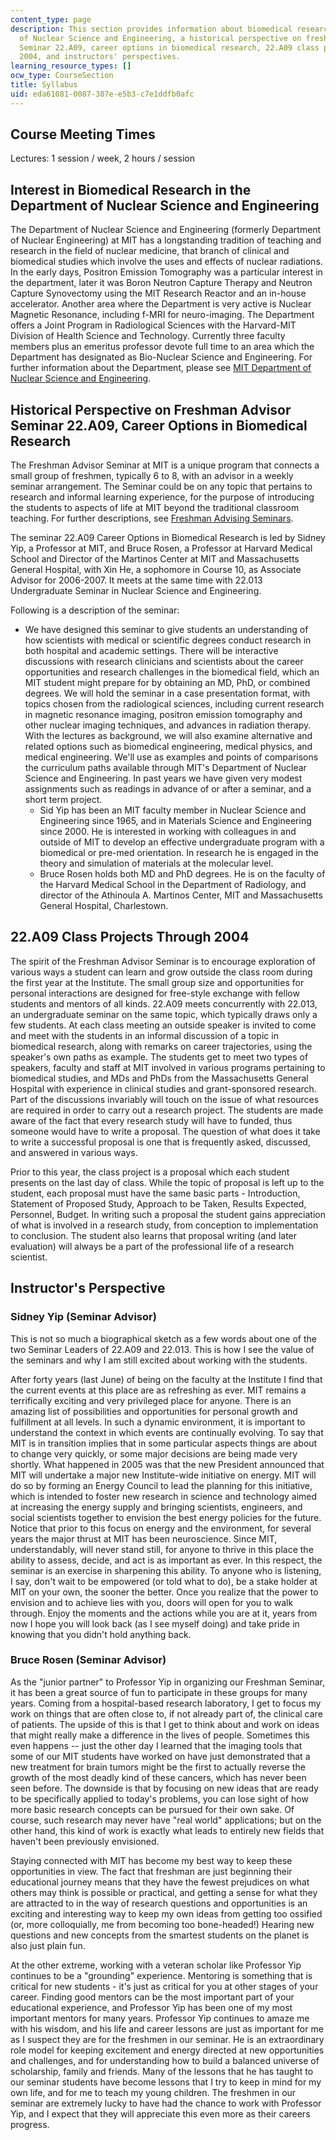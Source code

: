```yaml
---
content_type: page
description: This section provides information about biomedical research in the Department
  of Nuclear Science and Engineering, a historical perspective on freshman advisor
  Seminar 22.A09, career options in biomedical research, 22.A09 class projects through
  2004, and instructors' perspectives.
learning_resource_types: []
ocw_type: CourseSection
title: Syllabus
uid: eda61081-0087-307e-e5b3-c7e1ddfb0afc
---
```


Course Meeting Times
--------------------

Lectures: 1 session / week, 2 hours / session

Interest in Biomedical Research in the Department of Nuclear Science and Engineering
------------------------------------------------------------------------------------

The Department of Nuclear Science and Engineering (formerly Department of Nuclear Engineering) at MIT has a longstanding tradition of teaching and research in the field of nuclear medicine, that branch of clinical and biomedical studies which involve the uses and effects of nuclear radiations. In the early days, Positron Emission Tomography was a particular interest in the department, later it was Boron Neutron Capture Therapy and Neutron Capture Synovectomy using the MIT Research Reactor and an in-house accelerator. Another area where the Department is very active is Nuclear Magnetic Resonance, including f-MRI for neuro-imaging. The Department offers a Joint Program in Radiological Sciences with the Harvard-MIT Division of Health Science and Technology. Currently three faculty members plus an emeritus professor devote full time to an area which the Department has designated as Bio-Nuclear Science and Engineering. For further information about the Department, please see [MIT Department of Nuclear Science and Engineering](http://web.mit.edu/nse/).

Historical Perspective on Freshman Advisor Seminar 22.A09, Career Options in Biomedical Research
------------------------------------------------------------------------------------------------

The Freshman Advisor Seminar at MIT is a unique program that connects a small group of freshmen, typically 6 to 8, with an advisor in a weekly seminar arrangement. The Seminar could be on any topic that pertains to research and informal learning experience, for the purpose of introducing the students to aspects of life at MIT beyond the traditional classroom teaching. For further descriptions, see [Freshman Advising Seminars](http://web.mit.edu/firstyear/fas/).

The seminar 22.A09 Career Options in Biomedical Research is led by Sidney Yip, a Professor at MIT, and Bruce Rosen, a Professor at Harvard Medical School and Director of the Martinos Center at MIT and Massachusetts General Hospital, with Xin He, a sophomore in Course 10, as Associate Advisor for 2006-2007. It meets at the same time with 22.013 Undergraduate Seminar in Nuclear Science and Engineering.

Following is a description of the seminar:

*   We have designed this seminar to give students an understanding of how scientists with medical or scientific degrees conduct research in both hospital and academic settings. There will be interactive discussions with research clinicians and scientists about the career opportunities and research challenges in the biomedical field, which an MIT student might prepare for by obtaining an MD, PhD, or combined degrees. We will hold the seminar in a case presentation format, with topics chosen from the radiological sciences, including current research in magnetic resonance imaging, positron emission tomography and other nuclear imaging techniques, and advances in radiation therapy. With the lectures as background, we will also examine alternative and related options such as biomedical engineering, medical physics, and medical engineering. We'll use as examples and points of comparisons the curriculum paths available through MIT's Department of Nuclear Science and Engineering. In past years we have given very modest assignments such as readings in advance of or after a seminar, and a short term project.
    *   Sid Yip has been an MIT faculty member in Nuclear Science and Engineering since 1965, and in Materials Science and Engineering since 2000. He is interested in working with colleagues in and outside of MIT to develop an effective undergraduate program with a biomedical or pre-med orientation. In research he is engaged in the theory and simulation of materials at the molecular level.
    *   Bruce Rosen holds both MD and PhD degrees. He is on the faculty of the Harvard Medical School in the Department of Radiology, and director of the Athinoula A. Martinos Center, MIT and Massachusetts General Hospital, Charlestown.

22.A09 Class Projects Through 2004
----------------------------------

The spirit of the Freshman Advisor Seminar is to encourage exploration of various ways a student can learn and grow outside the class room during the first year at the Institute. The small group size and opportunities for personal interactions are designed for free-style exchange with fellow students and mentors of all kinds. 22.A09 meets concurrently with 22.013, an undergraduate seminar on the same topic, which typically draws only a few students. At each class meeting an outside speaker is invited to come and meet with the students in an informal discussion of a topic in biomedical research, along with remarks on career trajectories, using the speaker's own paths as example. The students get to meet two types of speakers, faculty and staff at MIT involved in various programs pertaining to biomedical studies, and MDs and PhDs from the Massachusetts General Hospital with experience in clinical studies and grant-sponsored research. Part of the discussions invariably will touch on the issue of what resources are required in order to carry out a research project. The students are made aware of the fact that every research study will have to funded, thus someone would have to write a proposal. The question of what does it take to write a successful proposal is one that is frequently asked, discussed, and answered in various ways.

Prior to this year, the class project is a proposal which each student presents on the last day of class. While the topic of proposal is left up to the student, each proposal must have the same basic parts - Introduction, Statement of Proposed Study, Approach to be Taken, Results Expected, Personnel, Budget. In writing such a proposal the student gains appreciation of what is involved in a research study, from conception to implementation to conclusion. The student also learns that proposal writing (and later evaluation) will always be a part of the professional life of a research scientist.

Instructor's Perspective
------------------------

### Sidney Yip (Seminar Advisor)

This is not so much a biographical sketch as a few words about one of the two Seminar Leaders of 22.A09 and 22.013. This is how I see the value of the seminars and why I am still excited about working with the students.

After forty years (last June) of being on the faculty at the Institute I find that the current events at this place are as refreshing as ever. MIT remains a terrifically exciting and very privileged place for anyone. There is an amazing list of possibilities and opportunities for personal growth and fulfillment at all levels. In such a dynamic environment, it is important to understand the context in which events are continually evolving. To say that MIT is in transition implies that in some particular aspects things are about to change very quickly, or some major decisions are being made very shortly. What happened in 2005 was that the new President announced that MIT will undertake a major new Institute-wide initiative on energy. MIT will do so by forming an Energy Council to lead the planning for this initiative, which is intended to foster new research in science and technology aimed at increasing the energy supply and bringing scientists, engineers, and social scientists together to envision the best energy policies for the future. Notice that prior to this focus on energy and the environment, for several years the major thrust at MIT has been neuroscience. Since MIT, understandably, will never stand still, for anyone to thrive in this place the ability to assess, decide, and act is as important as ever. In this respect, the seminar is an exercise in sharpening this ability. To anyone who is listening, I say, don't wait to be empowered (or told what to do), be a stake holder at MIT on your own, the sooner the better. Once you realize that the power to envision and to achieve lies with you, doors will open for you to walk through. Enjoy the moments and the actions while you are at it, years from now I hope you will look back (as I see myself doing) and take pride in knowing that you didn't hold anything back.

### Bruce Rosen (Seminar Advisor)

As the "junior partner" to Professor Yip in organizing our Freshman Seminar, it has been a great source of fun to participate in these groups for many years. Coming from a hospital-based research laboratory, I get to focus my work on things that are often close to, if not already part of, the clinical care of patients. The upside of this is that I get to think about and work on ideas that might really make a difference in the lives of people. Sometimes this even happens -- just the other day I learned that the imaging tools that some of our MIT students have worked on have just demonstrated that a new treatment for brain tumors might be the first to actually reverse the growth of the most deadly kind of these cancers, which has never been seen before. The downside is that by focusing on new ideas that are ready to be specifically applied to today's problems, you can lose sight of how more basic research concepts can be pursued for their own sake. Of course, such research may never have "real world" applications; but on the other hand, this kind of work is exactly what leads to entirely new fields that haven't been previously envisioned.

Staying connected with MIT has become my best way to keep these opportunities in view. The fact that freshman are just beginning their educational journey means that they have the fewest prejudices on what others may think is possible or practical, and getting a sense for what they are attracted to in the way of research questions and opportunities is an exciting and interesting way to keep my own ideas from getting too ossified (or, more colloquially, me from becoming too bone-headed!) Hearing new questions and new concepts from the smartest students on the planet is also just plain fun.

At the other extreme, working with a veteran scholar like Professor Yip continues to be a "grounding" experience. Mentoring is something that is critical for new students - it's just as critical for you at other stages of your career. Finding good mentors can be the most important part of your educational experience, and Professor Yip has been one of my most important mentors for many years. Professor Yip continues to amaze me with his wisdom, and his life and career lessons are just as important for me as I suspect they are for the freshmen in our seminar. He is an extraordinary role model for keeping excitement and energy directed at new opportunities and challenges, and for understanding how to build a balanced universe of scholarship, family and friends. Many of the lessons that he has taught to our seminar students have become lessons that I try to keep in mind for my own life, and for me to teach my young children. The freshmen in our seminar are extremely lucky to have had the chance to work with Professor Yip, and I expect that they will appreciate this even more as their careers progress.